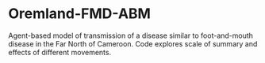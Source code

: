 # Oremland-FMD-ABM
Agent-based model of transmission of a disease similar to foot-and-mouth disease in the Far North of Cameroon.  Code explores scale of summary and effects of different movements.

